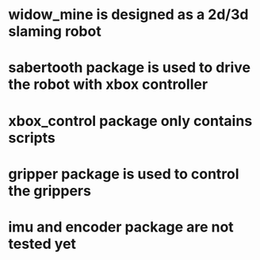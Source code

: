 # widow_mine is designed as a 2d/3d slaming robot
# sabertooth package is used to drive the robot with xbox controller 
# xbox_control package only contains scripts
# gripper package is used to control the grippers
# imu and encoder package are not tested yet
